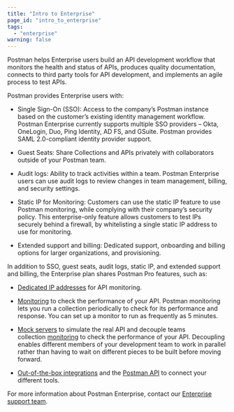 ```yaml
---
title: "Intro to Enterprise"
page_id: "intro_to_enterprise"
tags: 
  - "enterprise"
warning: false
---
```


Postman helps Enterprise users build an API development workflow that monitors the health and status of APIs, produces quality documentation, connects to third party tools for API development, and implements an agile process to test APIs.

Postman provides Enterprise users with:

* Single Sign-On (SSO): Access to the company’s Postman instance based on the customer’s existing identity management workflow. Postman Enterprise currently supports multiple SSO providers – Okta, OneLogin, Duo, Ping Identity, AD FS, and GSuite. Postman provides SAML 2.0-compliant identity provider support. 

* Guest Seats: Share Collections and APIs privately with collaborators outside of your Postman team.

* Audit logs: Ability to track activities within a team. Postman Enterprise users can use audit logs to review changes in team management, billing, and security settings.

* Static IP for Monitoring: Customers can use the static IP feature to use Postman monitoring, while complying with their company’s security policy. This enterprise-only feature allows customers to test IPs securely behind a firewall, by whitelisting a single static IP address to use for monitoring. 

* Extended support and billing: Dedicated support, onboarding and billing options for larger organizations, and provisioning.

In addition to SSO, guest seats, audit logs, static IP, and extended support and billing, the Enterprise plan shares Postman Pro features, such as:

* [Dedicated IP addresses](/docs/v6/postman/monitors/intro_monitors#monitoring-resources-in-multiple-regions) for API monitoring.

* [Monitoring](/docs/v6/postman/monitors/intro_monitors) to check the performance of your API. Postman monitoring lets you run a collection periodically to check for its performance and response. You can set up a monitor to run as frequently as 5 minutes. 

* [Mock servers](/docs/v6/postman/mock_servers) to simulate the real API and decouple teams collection [monitoring](/docs/v6/postman/monitors/intro_monitors) to check the performance of your API. Decoupling enables different members of your development team to work in parallel rather than having to wait on different pieces to be built before moving forward.

* [Out-of-the-box integrations](/docs/v6/pro/integrations/intro_integrations) and the [Postman API](/docs/v6/pro/pro_api/intro_api) to connect your different tools.


For more information about Postman Enterprise, contact our [Enterprise support team](http://pages.getpostman.com/Enterprise-Sales_Contact-Us.html). 


